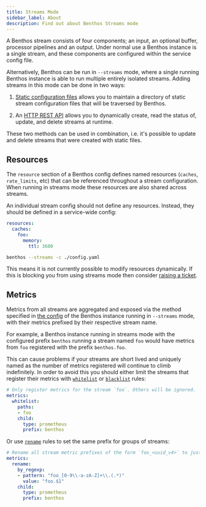 ```yaml
---
title: Streams Mode
sidebar_label: About
description: Find out about Benthos Streams mode
---
```


A Benthos stream consists of four components; an input, an optional buffer,
processor pipelines and an output. Under normal use a Benthos instance is a
single stream, and these components are configured within the service config
file.

Alternatively, Benthos can be run in `--streams` mode, where a single running
Benthos instance is able to run multiple entirely isolated streams. Adding
streams in this mode can be done in two ways:

1. [Static configuration files][static-files] allows you to maintain a directory
   of static stream configuration files that will be traversed by Benthos.

2. An [HTTP REST API][rest-api] allows you to dynamically create, read the
   status of, update, and delete streams at runtime.

These two methods can be used in combination, i.e. it's possible to update and
delete streams that were created with static files.

## Resources

The `resource` section of a Benthos config defines named resources (`caches`,
`rate_limits`, etc) that can be referenced throughout a stream configuration.
When running in streams mode these resources are also shared across streams.

An individual stream config should not define any resources. Instead, they
should be defined in a service-wide config:

```yaml
resources:
  caches:
    foo:
      memory:
        ttl: 3600
```

```sh
benthos --streams -c ./config.yaml
```

This means it is not currently possible to modify resources dynamically. If this
is blocking you from using streams mode then consider
[raising a ticket](https://github.com/Jeffail/benthos/issues).

## Metrics

Metrics from all streams are aggregated and exposed via the method specified in
[the config][metrics] of the Benthos instance running in `--streams` mode, with
their metrics prefixed by their respective stream name.

For example, a Benthos instance running in streams mode with the configured
prefix `benthos` running a stream named `foo` would have metrics from `foo`
registered with the prefix `benthos.foo`.

This can cause problems if your streams are short lived and uniquely named as
the number of metrics registered will continue to climb indefinitely. In order
to avoid this you should either limit the streams that register their metrics
with [`whitelist`][whitelist] or [`blacklist`][blacklist] rules:

``` yaml
# Only register metrics for the stream `foo`. Others will be ignored.
metrics:
  whitelist:
    paths:
    - foo
    child:
      type: prometheus
      prefix: benthos
```

Or use [`rename`][rename] rules to set the same prefix for groups of streams:

``` yaml
# Rename all stream metric prefixes of the form `foo_<uuid_v4>` to just `foo`.
metrics:
  rename:
    by_regexp:
    - pattern: "foo_[0-9\\-a-zA-Z]+\\.(.*)"
      value: "foo.$1"
    child:
      type: prometheus
      prefix: benthos
```

[static-files]: using_config_files
[rest-api]: using_rest_api
[metrics]: /docs/components/metrics/about
[whitelist]: /docs/components/metrics/whitelist
[blacklist]: /docs/components/metrics/blacklist
[rename]: /docs/components/metrics/rename
